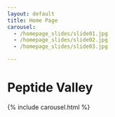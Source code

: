 ```yaml
---
layout: default
title: Home Page
carousel:
  - /homepage_slides/slide01.jpg
  - /homepage_slides/slide02.jpg
  - /homepage_slides/slide03.jpg

---
```

# Peptide Valley

{% include carousel.html %}

